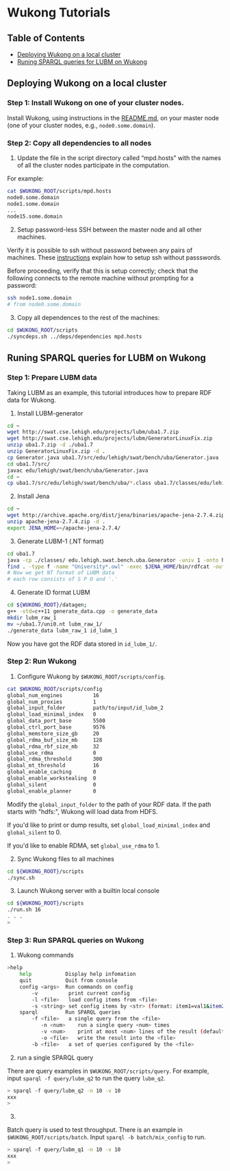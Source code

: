 # Wukong Tutorials

## Table of Contents

- [Deploying Wukong on a local cluster](cluster)
- [Runing SPARQL queries for LUBM on Wukong](lubm)


<a name="cluster"></a>
## Deploying Wukong on a local cluster

### Step 1: Install Wukong on one of your cluster nodes.

Install Wukong, using instructions in the [README.md](README.md), on your master node (one of your cluster nodes, e.g., `node0.some.domain`).



### Step 2: Copy all dependencies to all nodes

1) Update the file in the script directory called “mpd.hosts” with the names of all the cluster nodes participate in the computation.

For example:

```bash
cat $WUKONG_ROOT/scripts/mpd.hosts
node0.some.domain
node1.some.domain
...
node15.some.domain
```

2) Setup password-less SSH between the master node and all other machines.

Verify it is possible to ssh without password between any pairs of machines. These [instructions](http://www.linuxproblem.org/art_9.html) explain how to setup ssh without passswords.

Before proceeding, verify that this is setup correctly; check that the following connects to the remote machine without prompting for a password:

```bash
ssh node1.some.domain
# from node0.some.domain
```

3) Copy all dependences to the rest of the machines:

```bash
cd $WUKONG_ROOT/scripts
./syncdeps.sh ../deps/dependencies mpd.hosts
```



<a name="lubm"></a>
## Runing SPARQL queries for LUBM on Wukong

### Step 1: Prepare LUBM data

Taking LUBM as an example, this tutorial introduces how to prepare RDF data for Wukong.

1) Install LUBM-generator

```bash
cd ~
wget http://swat.cse.lehigh.edu/projects/lubm/uba1.7.zip
wget http://swat.cse.lehigh.edu/projects/lubm/GeneratorLinuxFix.zip
unzip uba1.7.zip -d ./uba1.7
unzip GeneratorLinuxFix.zip -d .
cp Generator.java uba1.7/src/edu/lehigh/swat/bench/uba/Generator.java
cd uba1.7/src/
javac edu/lehigh/swat/bench/uba/Generator.java
cd ~
cp uba1.7/src/edu/lehigh/swat/bench/uba/*.class uba1.7/classes/edu/lehigh/swat/bench/uba/
```

2) Install Jena

```bash
cd ~
wget http://archive.apache.org/dist/jena/binaries/apache-jena-2.7.4.zip
unzip apache-jena-2.7.4.zip -d .
export JENA_HOME=~/apache-jena-2.7.4/
```

3) Generate LUBM-1 (.NT format)

```bash
cd uba1.7
java -cp ./classes/ edu.lehigh.swat.bench.uba.Generator -univ 1 -onto http://swat.cse.lehigh.edu/onto/univ-bench.owl
find . -type f -name "University*.owl" -exec $JENA_HOME/bin/rdfcat -out N-TRIPLE -x {} >> uni0.nt \;
# Now we get NT format of LUBM data
# each row consists of S P O and '.'
```

4) Generate ID format LUBM

```bash
cd ${WUKONG_ROOT}/datagen;
g++ -std=c++11 generate_data.cpp -o generate_data
mkdir lubm_raw_1
mv ~/uba1.7/uni0.nt lubm_raw_1/
./generate_data lubm_raw_1 id_lubm_1
```

Now you have got the RDF data stored in `id_lubm_1/`.



### Step 2: Run Wukong

1) Configure Wukong by `$WUKONG_ROOT/scripts/config`.

```bash
cat $WUKONG_ROOT/scripts/config
global_num_engines          16
global_num_proxies          1
global_input_folder         path/to/input/id_lubm_2
global_load_minimal_index   0
global_data_port_base       5500
global_ctrl_port_base       9576
global_memstore_size_gb     20
global_rdma_buf_size_mb     128
global_rdma_rbf_size_mb     32
global_use_rdma             0
global_rdma_threshold       300
global_mt_threshold         16
global_enable_caching       0
global_enable_workstealing  0
global_silent               0
global_enable_planner       0
```

Modify the `global_input_folder` to the path of your RDF data. If the path starts with "hdfs:", Wukong will load data from HDFS.

If you'd like to print or dump results, set `global_load_minimal_index` and `global_silent` to 0.

If you'd like to enable RDMA, set `global_use_rdma` to 1.


2) Sync Wukong files to all machines

```bash
cd ${WUKONG_ROOT}/scripts
./sync.sh
```


3) Launch Wukong server with a builtin local console

```bash
cd ${WUKONG_ROOT}/scripts
./run.sh 16
. . . 
>
```


### Step 3: Run SPARQL queries on Wukong

1) Wukong commands 

```bash
>help
    help           Display help infomation
    quit           Quit from console
    config <args>  Run commands on config
        -v          print current config
        -l <file>   load config items from <file>
        -s <string> set config items by <str> (format: item1=val1&item2=...)
    sparql         Run SPARQL queries
        -f <file>   a single query from the <file>
           -n <num>    run a single query <num> times
           -v <num>    print at most <num> lines of the result (default:10)
           -o <file>   write the result into the <file>
        -b <file>   a set of queries configured by the <file>
```

2) run a single SPARQL query

There are query examples in `$WUKONG_ROOT/scripts/query`. For example, input `sparql -f query/lubm_q2` to run the query `lubm_q2`.

```bash
> sparql -f query/lubm_q2 -n 10 -v 10
xxx
>
```

3)
Batch query is used to test throughput. There is an example in `$WUKONG_ROOT/scripts/batch`. Input `sparql -b batch/mix_config` to run.

```bash
> sparql -f query/lubm_q1 -n 10 -v 10
xxx
>
```


